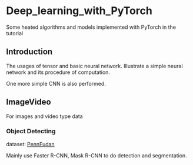 # Deep_learning_with_PyTorch
Some heated algorithms and models implemented with PyTorch in the tutorial

## Introduction
The usages of tensor and basic neural network. Illustrate a simple neural network and its procedure of computation.

One more simple CNN is also performed.

## ImageVideo
For images and video type data

### Object Detecting
  dataset: [PennFudan](https://www.cis.upenn.edu/~jshi/ped_html/PennFudanPed.zip)
  
Mainly use Faster R-CNN, Mask R-CNN to do detection and segmentation.
